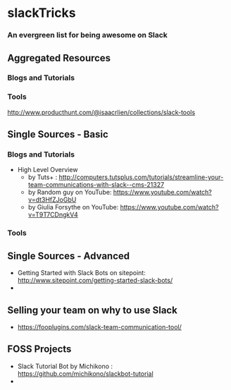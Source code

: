 # slackTricks
### An evergreen list for being awesome on Slack


## Aggregated Resources
### Blogs and Tutorials
### Tools
http://www.producthunt.com/@isaacrlien/collections/slack-tools

## Single Sources - Basic
### Blogs and Tutorials
* High Level Overview
  * by Tuts+ : http://computers.tutsplus.com/tutorials/streamline-your-team-communications-with-slack--cms-21327
  * by Random guy on YouTube: https://www.youtube.com/watch?v=dt3HfZJoGbU 
  * by Giulia Forsythe on YouTube: https://www.youtube.com/watch?v=T9T7CDngkV4

### Tools

## Single Sources - Advanced
* Getting Started with Slack Bots on sitepoint: http://www.sitepoint.com/getting-started-slack-bots/
* 

## Selling your team on why to use Slack
* https://fooplugins.com/slack-team-communication-tool/


## FOSS Projects
* Slack Tutorial Bot by Michikono : https://github.com/michikono/slackbot-tutorial
* 
